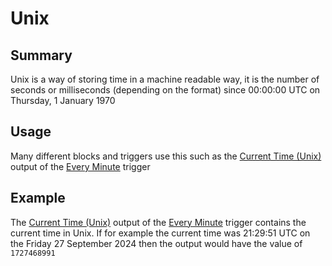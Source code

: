 # Unix

## Summary
Unix is a way of storing time in a machine readable way, it is the number of seconds or milliseconds (depending on the format) since 00:00:00 UTC on Thursday, 1 January 1970

## Usage
Many different blocks and triggers use this such as the [Current Time (Unix)](/inventor-reference/triggers/scheduled-triggers/every-minute/#current-time-unix) output of the [Every Minute](/inventor-reference/triggers/scheduled-triggers/every-minute/) trigger

## Example

The [Current Time (Unix)](/inventor-reference/triggers/scheduled-triggers/every-minute/#current-time-unix) output of the [Every Minute](/inventor-reference/triggers/scheduled-triggers/every-minute/) trigger contains the current time in Unix. If for example the current time was 21:29:51 UTC on the Friday 27 September 2024 then the output would have the value of `1727468991`